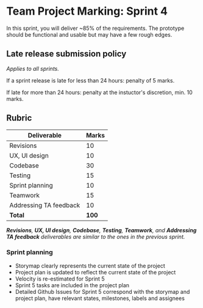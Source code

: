# Team Project Marking: Sprint 4

In this sprint, you will deliver ~85% of the requirements. The prototype should be functional and usable but may have a few rough edges.

## Late release submission policy

_Applies to all sprints._

If a sprint release is late for less than 24 hours: penalty of 5 marks.

If late for more than 24 hours: penalty at the instuctor's discretion, min. 10 marks.

## Rubric

| Deliverable               | Marks   |
| ------------------------- | ------- |
| Revisions                 | 10      |
| UX, UI design             | 10      |
| Codebase                  | 30      |
| Testing                   | 15      |
| Sprint planning           | 10      |
| Teamwork                  | 15      |
| Addressing TA feedback    | 10      |
| **Total**                 | **100** |

_**Revisions**, **UX, UI design**, **Codebase**, **Testing**, **Teamwork**, and **Addressing TA feedback** deliverables are similar to the ones in the previous sprint._

### Sprint planning

* Storymap clearly represents the current state of the project
* Project plan is updated to reflect the current state of the project
* Velocity is re-estimated for Sprint 5
* Sprint 5 tasks are included in the project plan
* Detailed Github Issues for Sprint 5 correspond with the storymap and project plan, have relevant states, milestones, labels and assignees
